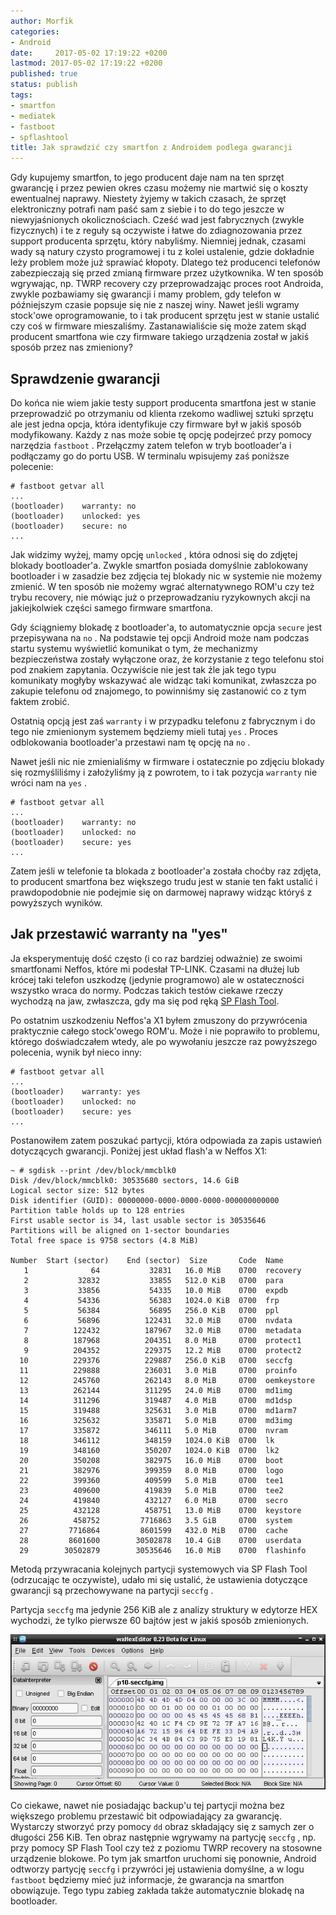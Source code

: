```yaml
---
author: Morfik
categories:
- Android
date:     2017-05-02 17:19:22 +0200
lastmod: 2017-05-02 17:19:22 +0200
published: true
status: publish
tags:
- smartfon
- mediatek
- fastboot
- spflashtool
title: Jak sprawdzić czy smartfon z Androidem podlega gwarancji
---
```


Gdy kupujemy smartfon, to jego producent daje nam na ten sprzęt gwarancję i przez pewien okres czasu
możemy nie martwić się o koszty ewentualnej naprawy. Niestety żyjemy w takich czasach, że sprzęt
elektroniczny potrafi nam paść sam z siebie i to do tego jeszcze w niewyjaśnionych okolicznościach.
Cześć wad jest fabrycznych (zwykle fizycznych) i te z reguły są oczywiste i łatwe do zdiagnozowania
przez support producenta sprzętu, który nabyliśmy. Niemniej jednak, czasami wady są natury czysto
programowej i tu z kolei ustalenie, gdzie dokładnie leży problem może już sprawiać kłopoty. Dlatego
też producenci telefonów zabezpieczają się przed zmianą firmware przez użytkownika. W ten sposób
wgrywając, np. TWRP recovery czy przeprowadzając proces root Androida, zwykle pozbawiamy się
gwarancji i mamy problem, gdy telefon w późniejszym czasie popsuje się nie z naszej winy. Nawet
jeśli wgramy stock'owe oprogramowanie, to i tak producent sprzętu jest w stanie ustalić czy coś w
firmware mieszaliśmy. Zastanawialiście się może zatem skąd producent smartfona wie czy firmware
takiego urządzenia został w jakiś sposób przez nas zmieniony?

<!--more-->
## Sprawdzenie gwarancji

Do końca nie wiem jakie testy support producenta smartfona jest w stanie przeprowadzić po otrzymaniu
od klienta rzekomo wadliwej sztuki sprzętu ale jest jedna opcja, która identyfikuje czy firmware był
w jakiś sposób modyfikowany. Każdy z nas może sobie tę opcję podejrzeć przy pomocy narzędzia
`fastboot` . Przełączmy zatem telefon w tryb bootloader'a i podłączamy go do portu USB. W terminalu
wpisujemy zaś poniższe polecenie:

    # fastboot getvar all
    ...
    (bootloader)    warranty: no
    (bootloader)    unlocked: yes
    (bootloader)    secure: no
    ...

Jak widzimy wyżej, mamy opcję `unlocked` , która odnosi się do zdjętej blokady bootloader'a. Zwykle
smartfon posiada domyślnie zablokowany bootloader i w zasadzie bez zdjęcia tej blokady nic w
systemie nie możemy zmienić. W ten sposób nie możemy wgrać alternatywnego ROM'u czy też trybu
recovery, nie mówiąc już o przeprowadzaniu ryzykownych akcji na jakiejkolwiek części samego firmware
smartfona.

Gdy ściągniemy blokadę z bootloader'a, to automatycznie opcja `secure` jest przepisywana na `no` .
Na podstawie tej opcji Android może nam podczas startu systemu wyświetlić komunikat o tym, że
mechanizmy bezpieczeństwa zostały wyłączone oraz, że korzystanie z tego telefonu stoi pod znakiem
zapytania. Oczywiście nie jest tak źle jak tego typu komunikaty mogłyby wskazywać ale widząc taki
komunikat, zwłaszcza po zakupie telefonu od znajomego, to powinniśmy się zastanowić co z tym faktem
zrobić.

Ostatnią opcją jest zaś `warranty` i w przypadku telefonu z fabrycznym i do tego nie zmienionym
systemem będziemy mieli tutaj `yes` . Proces odblokowania bootloader'a przestawi nam tę opcję na
`no` .

Nawet jeśli nic nie zmienialiśmy w firmware i ostatecznie po zdjęciu blokady się rozmyśliliśmy i
założyliśmy ją z powrotem, to i tak pozycja `warranty` nie wróci nam na `yes` .

    # fastboot getvar all
    ...
    (bootloader)    warranty: no
    (bootloader)    unlocked: no
    (bootloader)    secure: yes
    ...

Zatem jeśli w telefonie ta blokada z bootloader'a została choćby raz zdjęta, to producent smartfona
bez większego trudu jest w stanie ten fakt ustalić i prawdopodobnie nie podejmie się on darmowej
naprawy widząc któryś z powyższych wyników.

## Jak przestawić warranty na "yes"

Ja eksperymentuję dość często (i co raz bardziej odważnie) ze swoimi smartfonami Neffos, które mi
podesłał TP-LINK. Czasami na dłużej lub krócej taki telefon uszkodzę (jedynie programowo) ale w
ostateczności wszystko wraca do normy. Podczas takich testów ciekawe rzeczy wychodzą na jaw,
zwłaszcza, gdy ma się pod ręką [SP Flash Tool][1].

Po ostatnim uszkodzeniu Neffos'a X1 byłem zmuszony do przywrócenia praktycznie całego stock'owego
ROM'u. Może i nie poprawiło to problemu, którego doświadczałem wtedy, ale po wywołaniu jeszcze raz
powyższego polecenia, wynik był nieco inny:

    # fastboot getvar all
    ...
    (bootloader)    warranty: yes
    (bootloader)    unlocked: no
    (bootloader)    secure: yes
    ...

Postanowiłem zatem poszukać partycji, która odpowiada za zapis ustawień dotyczących gwarancji.
Poniżej jest układ flash'a w Neffos X1:

    ~ # sgdisk --print /dev/block/mmcblk0
    Disk /dev/block/mmcblk0: 30535680 sectors, 14.6 GiB
    Logical sector size: 512 bytes
    Disk identifier (GUID): 00000000-0000-0000-0000-000000000000
    Partition table holds up to 128 entries
    First usable sector is 34, last usable sector is 30535646
    Partitions will be aligned on 1-sector boundaries
    Total free space is 9758 sectors (4.8 MiB)

    Number  Start (sector)    End (sector)  Size       Code  Name
       1              64           32831   16.0 MiB    0700  recovery
       2           32832           33855   512.0 KiB   0700  para
       3           33856           54335   10.0 MiB    0700  expdb
       4           54336           56383   1024.0 KiB  0700  frp
       5           56384           56895   256.0 KiB   0700  ppl
       6           56896          122431   32.0 MiB    0700  nvdata
       7          122432          187967   32.0 MiB    0700  metadata
       8          187968          204351   8.0 MiB     0700  protect1
       9          204352          229375   12.2 MiB    0700  protect2
      10          229376          229887   256.0 KiB   0700  seccfg
      11          229888          236031   3.0 MiB     0700  proinfo
      12          245760          262143   8.0 MiB     0700  oemkeystore
      13          262144          311295   24.0 MiB    0700  md1img
      14          311296          319487   4.0 MiB     0700  md1dsp
      15          319488          325631   3.0 MiB     0700  md1arm7
      16          325632          335871   5.0 MiB     0700  md3img
      17          335872          346111   5.0 MiB     0700  nvram
      18          346112          348159   1024.0 KiB  0700  lk
      19          348160          350207   1024.0 KiB  0700  lk2
      20          350208          382975   16.0 MiB    0700  boot
      21          382976          399359   8.0 MiB     0700  logo
      22          399360          409599   5.0 MiB     0700  tee1
      23          409600          419839   5.0 MiB     0700  tee2
      24          419840          432127   6.0 MiB     0700  secro
      25          432128          458751   13.0 MiB    0700  keystore
      26          458752         7716863   3.5 GiB     0700  system
      27         7716864         8601599   432.0 MiB   0700  cache
      28         8601600        30502878   10.4 GiB    0700  userdata
      29        30502879        30535646   16.0 MiB    0700  flashinfo

Metodą przywracania kolejnych partycji systemowych via SP Flash Tool (odrzucając te oczywiste),
udało mi się ustalić, że ustawienia dotyczące gwarancji są przechowywane na partycji `seccfg` .

Partycja `seccfg` ma jedynie 256 KiB ale z analizy struktury w edytorze HEX wychodzi, że tylko
pierwsze 60 bajtów jest w jakiś sposób zmienionych.

![](/img/2017/05/001.gwarancja-smartfon-android.png#big)

Co ciekawe, nawet nie posiadając backup'u tej partycji można bez większego problemu przestawić bit
odpowiadający za gwarancję. Wystarczy stworzyć przy pomocy `dd` obraz składający się z samych zer o
długości 256 KiB. Ten obraz następnie wgrywamy na partycję `seccfg` , np. przy pomocy SP Flash Tool
czy też z poziomu TWRP recovery na stosowne urządzenie blokowe. Po tym jak smartfon uruchomi się
ponownie, Android odtworzy partycję `seccfg` i przywróci jej ustawienia domyślne, a w logu
`fastboot` będziemy mieć już informacje, że gwarancja na smartfon obowiązuje. Tego typu zabieg
zakłada także automatycznie blokadę na bootloader.


[1]: http://spflashtool.com/
